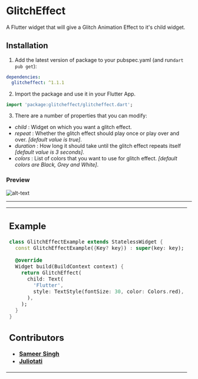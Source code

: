 <!-- 
This README describes the package. If you publish this package to pub.dev,
this README's contents appear on the landing page for your package.

For information about how to write a good package README, see the guide for
[writing package pages](https://dart.dev/guides/libraries/writing-package-pages). 

For general information about developing packages, see the Dart guide for
[creating packages](https://dart.dev/guides/libraries/create-library-packages)
and the Flutter guide for
[developing packages and plugins](https://flutter.dev/developing-packages). 
-->

# GlitchEffect

A Flutter widget that will give a Glitch Animation Effect to it's child widget.

## Installation 

1. Add the latest version of package to your pubspec.yaml (and run`dart pub get`):
```yaml
dependencies:
  glitcheffect: ^1.1.1
```
2. Import the package and use it in your Flutter App.
```dart
import 'package:glitcheffect/glitcheffect.dart';
```


3. There are a number of properties that you can modify:

* *child* : Widget on which you want a glitch effect.
* *repeat* : Whether the glitch effect should play once or play over and over. *[default value is true]*.
* *duration* : How long it should take until the glitch effect repeats itself *[default value is 3 seconds]*.
* *colors* : List of colors that you want to use for glitch effect. *[default colors are Black, Grey and White]*.

### Preview
![alt-text](https://raw.githubusercontent.com/sameersingh2704/glitcheffect/main/assets/gif/glitch.gif)

<hr>

<table>
<tr>
<td>
  
## Example

```dart
class GlitchEffectExample extends StatelessWidget {
  const GlitchEffectExample({Key? key}) : super(key: key);

  @override
  Widget build(BuildContext context) {
    return GlitchEffect(
      child: Text(
        'Flutter',
        style: TextStyle(fontSize: 30, color: Colors.red),
      ),
    );
  }
}

```


## Contributors
* [**Sameer Singh**](https://github.com/sameersingh2704)
* [**Juliotati**](https://github.com/Juliotati)